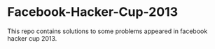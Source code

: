 Facebook-Hacker-Cup-2013
========================

This repo contains solutions to some problems appeared in facebook hacker cup 2013. 
